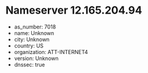 # Nameserver 12.165.204.94

* as_number: 7018
* name: Unknown
* city: Unknown
* country: US
* organization: ATT-INTERNET4
* version: Unknown
* dnssec: true
